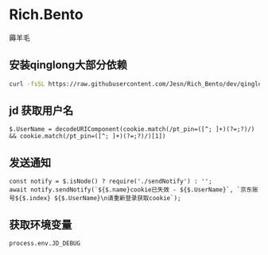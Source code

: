 # Rich.Bento
薅羊毛

## 安装qinglong大部分依赖
```sh
curl -fsSL https://raw.githubusercontent.com/Jesn/Rich_Bento/dev/qinglong-yilai.sh | sh
```

## jd 获取用户名
```
$.UserName = decodeURIComponent(cookie.match(/pt_pin=([^; ]+)(?=;?)/) && cookie.match(/pt_pin=([^; ]+)(?=;?)/)[1])
```


## 发送通知
```
const notify = $.isNode() ? require('./sendNotify') : '';
await notify.sendNotify(`${$.name}cookie已失效 - ${$.UserName}`, `京东账号${$.index} ${$.UserName}\n请重新登录获取cookie`);
```

## 获取环境变量
```
process.env.JD_DEBUG
```

